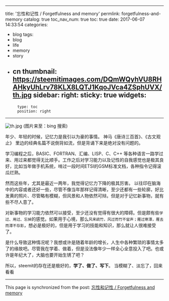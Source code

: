 
---
title: '忘性和记性 / Forgetfulness and memory'
permlink: forgetfulness-and-memory
catalog: true
toc_nav_num: true
toc: true
date: 2017-06-07 14:33:54
categories:
- blog
tags:
- blog
- life
- memory
- story
- cn
thumbnail: https://steemitimages.com/DQmWQyhVU8RHAHkyUhLrv78KLX8LQTJ1KqoJVca4ZSphUVX/th.jpg
sidebar:
    right:
        sticky: true
widgets:
    -
        type: toc
        position: right
---


![th.jpg](https://steemitimages.com/DQmWQyhVU8RHAHkyUhLrv78KLX8LQTJ1KqoJVca4ZSphUVX/th.jpg)
(图片来至：bing 搜索)

年少、年轻的时候，记忆力是我引以为豪的事情。
神马《唐诗三百首》、《古文观止》 里边的经典名篇不说倒背如流，但是背诵下来是绝对没有问题的。

学习编程之后，BASIC、FORTRAN、汇编、LISP、C、C++ 等各种语言一路学过来、用过来都觉得无比顺手。工作之后对学习能力以及记性的自我感觉也是极其良好，比如当年做手机系统，啃过一段时间ETSI的GSM标准文档，各种指令记得滚瓜烂熟。

然而这些年，尤其是最近一两年，我觉得记忆力下降的极其厉害。
以往印在脑海中的内容或者还好一些，尽管不像当年那样记得清晰，至少还都有一些轮廓，好比发黄的照片、尽管略有模糊，但风景和人物依然可辩。但是对于记忆新事物，就有些不尽人意了。

对新事物的学习能力依然可以接受，至少还没有觉得有很大的障碍。但是颇有些`学过、用过、忘掉`的感觉。如果用于心境，那么`风来疏竹，风过而竹不留声；雁过寒潭，雁去而潭不存影`，想必是极好的，但是用于学习的技能和知识，那么就让人很难接受了。

是什么导致这种情况呢？我想或许是随着年龄的增长，人生中各种繁琐的事情太多了的缘故吧。尽管我在学着、做着，但是没法像年少一样全心全意投入了吧。也或许是年纪大了，大脑也要开始生锈了吧？

所以，steemit的存在还是极好的，**学了、做了、写下**。
当模糊了、淡忘了，回来看看

- - -

This page is synchronized from the post: [忘性和记性 / Forgetfulness and memory](https://steemit.com/@oflyhigh/forgetfulness-and-memory)

